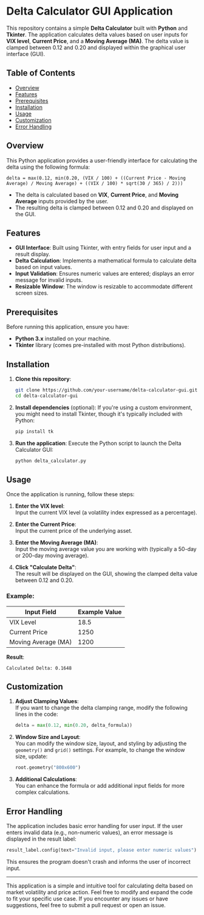 # Delta Calculator GUI Application

This repository contains a simple **Delta Calculator** built with **Python** and **Tkinter**. The application calculates delta values based on user inputs for **VIX level**, **Current Price**, and a **Moving Average (MA)**. The delta value is clamped between 0.12 and 0.20 and displayed within the graphical user interface (GUI).

## Table of Contents

- [Overview](#overview)
- [Features](#features)
- [Prerequisites](#prerequisites)
- [Installation](#installation)
- [Usage](#usage)
- [Customization](#customization)
- [Error Handling](#error-handling)


## Overview

This Python application provides a user-friendly interface for calculating the delta using the following formula:

```
delta = max(0.12, min(0.20, (VIX / 100) + ((Current Price - Moving Average) / Moving Average) + ((VIX / 100) * sqrt(30 / 365) / 2)))
```

- The delta is calculated based on **VIX**, **Current Price**, and **Moving Average** inputs provided by the user.
- The resulting delta is clamped between 0.12 and 0.20 and displayed on the GUI.

## Features

- **GUI Interface**: Built using Tkinter, with entry fields for user input and a result display.
- **Delta Calculation**: Implements a mathematical formula to calculate delta based on input values.
- **Input Validation**: Ensures numeric values are entered; displays an error message for invalid inputs.
- **Resizable Window**: The window is resizable to accommodate different screen sizes.

## Prerequisites

Before running this application, ensure you have:

- **Python 3.x** installed on your machine.
- **Tkinter** library (comes pre-installed with most Python distributions).

## Installation

1. **Clone this repository**:
   ```bash
   git clone https://github.com/your-username/delta-calculator-gui.git
   cd delta-calculator-gui
   ```

2. **Install dependencies** (optional):
   If you're using a custom environment, you might need to install Tkinter, though it's typically included with Python:
   ```bash
   pip install tk
   ```

3. **Run the application**:
   Execute the Python script to launch the Delta Calculator GUI:
   ```bash
   python delta_calculator.py
   ```

## Usage

Once the application is running, follow these steps:

1. **Enter the VIX level**:  
   Input the current VIX level (a volatility index expressed as a percentage).
   
2. **Enter the Current Price**:  
   Input the current price of the underlying asset.

3. **Enter the Moving Average (MA)**:  
   Input the moving average value you are working with (typically a 50-day or 200-day moving average).

4. **Click "Calculate Delta"**:  
   The result will be displayed on the GUI, showing the clamped delta value between 0.12 and 0.20.

### Example:

| Input Field            | Example Value |
|------------------------|---------------|
| VIX Level              | 18.5          |
| Current Price          | 1250          |
| Moving Average (MA)    | 1200          |

**Result**:  
```
Calculated Delta: 0.1648
```

## Customization

1. **Adjust Clamping Values**:  
   If you want to change the delta clamping range, modify the following lines in the code:
   ```python
   delta = max(0.12, min(0.20, delta_formula))
   ```

2. **Window Size and Layout**:  
   You can modify the window size, layout, and styling by adjusting the `geometry()` and `grid()` settings. For example, to change the window size, update:
   ```python
   root.geometry("800x600")
   ```

3. **Additional Calculations**:  
   You can enhance the formula or add additional input fields for more complex calculations.

## Error Handling

The application includes basic error handling for user input. If the user enters invalid data (e.g., non-numeric values), an error message is displayed in the result label:
```python
result_label.config(text="Invalid input, please enter numeric values")
```

This ensures the program doesn't crash and informs the user of incorrect input.



---

This application is a simple and intuitive tool for calculating delta based on market volatility and price action. Feel free to modify and expand the code to fit your specific use case. If you encounter any issues or have suggestions, feel free to submit a pull request or open an issue.
